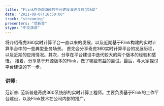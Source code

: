 ```yaml
---
title: "Flink在奇虎360的平台建设演进与典型场景"
date: "2021-08-07T16:50:00" 
track: "streaming"
presenters: "范新普"
stype: "中文演讲"
---
```

将介绍奇虎360实时计算平台一直以来的发展，以及近期基于Flink构建的实时计算平台中的一些典型业务场景。 首先会分享奇虎360实时计算平台的发展历程，以及近期的应用情况。其次，分享在平台建设中迭代较大的两个版本的经验和感悟。 接着，分享基于开源版本的Flink，做了哪些有益的尝试。最后，与大家探讨平台建设的下一步。
 ### 讲师: 
 范新普: 范新普是奇虎360系统部的实时计算工程师。主要负责基于Flink的工作平台建设，以及Flink技术在公司内部的推广。
